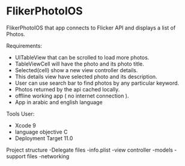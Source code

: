 # FlikerPhotoIOS

FlikerPhotoIOS that app connects to Flicker API and displays a list of Photos.  

Requirements:  
- UITableView that can be scrolled to load more photos.
- TableViewCell will have the photo and its photo title. 
- Selected(cell) show a new view controller details.
- This details view have selected photo and its description.
- User can use search bar to find photos by any particular keyword. 
- Photos returned by the api cached locally.
- offline working app ( no internet connection ). 
- App in arabic and english language

Tools User:  
- Xcode 9
- language objective C 
- Deployment Target 11.0

Project structure
-Delegate files
-info.plist
-view controller
-models
-support files
-networking
         
